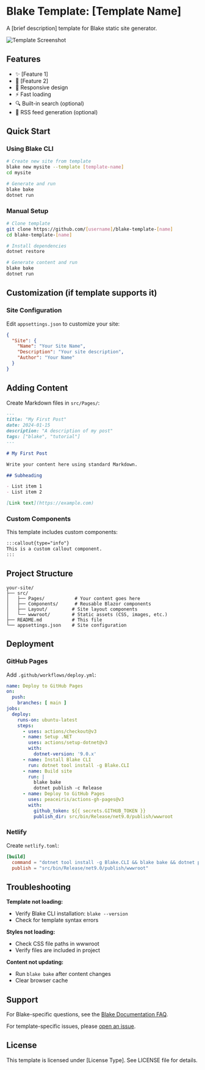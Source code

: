 # Blake Template: [Template Name]

A [brief description] template for Blake static site generator.

![Template Screenshot](screenshot.png)

## Features

- ✨ [Feature 1]
- 🎨 [Feature 2]
- 📱 Responsive design
- ⚡ Fast loading
- 🔍 Built-in search (optional)
- 📡 RSS feed generation (optional)

## Quick Start

### Using Blake CLI

```bash
# Create new site from template
blake new mysite --template [template-name]
cd mysite

# Generate and run
blake bake
dotnet run
```

### Manual Setup

```bash
# Clone template
git clone https://github.com/[username]/blake-template-[name]
cd blake-template-[name]

# Install dependencies
dotnet restore

# Generate content and run
blake bake
dotnet run
```

## Customization (if template supports it)

### Site Configuration

Edit `appsettings.json` to customize your site:

```json
{
  "Site": {
    "Name": "Your Site Name",
    "Description": "Your site description",
    "Author": "Your Name"
  }
}
```

## Adding Content

Create Markdown files in `src/Pages/`:

```markdown
---
title: "My First Post"
date: 2024-01-15
description: "A description of my post"
tags: ["blake", "tutorial"]
---

# My First Post

Write your content here using standard Markdown.

## Subheading

- List item 1
- List item 2

[Link text](https://example.com)
```

### Custom Components

This template includes custom components:

```markdown
:::callout{type="info"}
This is a custom callout component.
:::
```

## Project Structure

```
your-site/
├── src/
│   ├── Pages/           # Your content goes here
│   ├── Components/      # Reusable Blazor components
│   ├── Layout/         # Site layout components
│   └── wwwroot/        # Static assets (CSS, images, etc.)
├── README.md           # This file
└── appsettings.json    # Site configuration
```

## Deployment

### GitHub Pages

Add `.github/workflows/deploy.yml`:

```yaml
name: Deploy to GitHub Pages
on:
  push:
    branches: [ main ]
jobs:
  deploy:
    runs-on: ubuntu-latest
    steps:
      - uses: actions/checkout@v3
      - name: Setup .NET
        uses: actions/setup-dotnet@v3
        with:
          dotnet-version: '9.0.x'
      - name: Install Blake CLI
        run: dotnet tool install -g Blake.CLI
      - name: Build site
        run: |
          blake bake
          dotnet publish -c Release
      - name: Deploy to GitHub Pages
        uses: peaceiris/actions-gh-pages@v3
        with:
          github_token: ${{ secrets.GITHUB_TOKEN }}
          publish_dir: src/bin/Release/net9.0/publish/wwwroot
```

### Netlify

Create `netlify.toml`:

```toml
[build]
  command = "dotnet tool install -g Blake.CLI && blake bake && dotnet publish -c Release"
  publish = "src/bin/Release/net9.0/publish/wwwroot"
```

## Troubleshooting

**Template not loading:**
- Verify Blake CLI installation: `blake --version`
- Check for template syntax errors

**Styles not loading:**
- Check CSS file paths in wwwroot
- Verify files are included in project

**Content not updating:**
- Run `blake bake` after content changes
- Clear browser cache

## Support

For Blake-specific questions, see the [Blake Documentation FAQ](link-to-blake-docs-faq).

For template-specific issues, please [open an issue](https://github.com/[username]/[repo]/issues).

## License

This template is licensed under [License Type]. See LICENSE file for details.